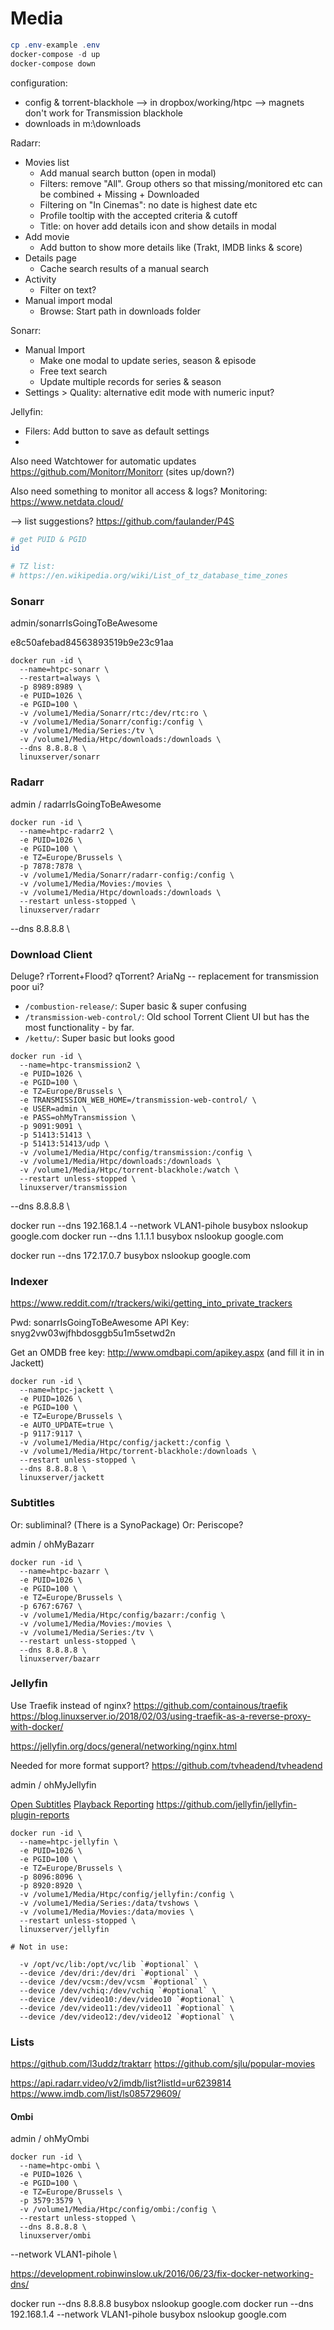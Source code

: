 Media
=====

```ps1
cp .env-example .env
docker-compose -d up
docker-compose down
```




configuration:
- config & torrent-blackhole --> in dropbox/working/htpc --> magnets don't work for Transmission blackhole
- downloads in m:\downloads


Radarr:
- Movies list
  - Add manual search button (open in modal)
  - Filters: remove "All". Group others so that missing/monitored etc can be combined + Missing + Downloaded
  - Filtering on "In Cinemas": no date is highest date etc
  - Profile tooltip with the accepted criteria & cutoff
  - Title: on hover add details icon and show details in modal
- Add movie
  - Add button to show more details like (Trakt, IMDB links & score)
- Details page
  - Cache search results of a manual search
- Activity
  - Filter on text?
- Manual import modal
  - Browse: Start path in downloads folder



Sonarr:
- Manual Import
  - Make one modal to update series, season & episode
  - Free text search
  - Update multiple records for series & season
- Settings > Quality: alternative edit mode with numeric input?


Jellyfin:
- Filers: Add button to save as default settings
- 




Also need Watchtower for automatic updates
https://github.com/Monitorr/Monitorr (sites up/down?)

Also need something to monitor all access & logs?
Monitoring: https://www.netdata.cloud/

--> list suggestions?
https://github.com/faulander/P4S


```bash
# get PUID & PGID
id

# TZ list:
# https://en.wikipedia.org/wiki/List_of_tz_database_time_zones
```

### Sonarr

admin/sonarrIsGoingToBeAwesome

e8c50afebad84563893519b9e23c91aa

```
docker run -id \
  --name=htpc-sonarr \
  --restart=always \
  -p 8989:8989 \
  -e PUID=1026 \
  -e PGID=100 \
  -v /volume1/Media/Sonarr/rtc:/dev/rtc:ro \
  -v /volume1/Media/Sonarr/config:/config \
  -v /volume1/Media/Series:/tv \
  -v /volume1/Media/Htpc/downloads:/downloads \
  --dns 8.8.8.8 \
  linuxserver/sonarr
```

### Radarr

admin / radarrIsGoingToBeAwesome

```
docker run -id \
  --name=htpc-radarr2 \
  -e PUID=1026 \
  -e PGID=100 \
  -e TZ=Europe/Brussels \
  -p 7878:7878 \
  -v /volume1/Media/Sonarr/radarr-config:/config \
  -v /volume1/Media/Movies:/movies \
  -v /volume1/Media/Htpc/downloads:/downloads \
  --restart unless-stopped \
  linuxserver/radarr
```

  --dns 8.8.8.8 \

### Download Client

Deluge? rTorrent+Flood? qTorrent?
AriaNg -- replacement for transmission poor ui?

- `/combustion-release/`: Super basic & super confusing
- `/transmission-web-control/`: Old school Torrent Client UI but has the most functionality - by far.
- `/kettu/`: Super basic but looks good

```
docker run -id \
  --name=htpc-transmission2 \
  -e PUID=1026 \
  -e PGID=100 \
  -e TZ=Europe/Brussels \
  -e TRANSMISSION_WEB_HOME=/transmission-web-control/ \
  -e USER=admin \
  -e PASS=ohMyTransmission \
  -p 9091:9091 \
  -p 51413:51413 \
  -p 51413:51413/udp \
  -v /volume1/Media/Htpc/config/transmission:/config \
  -v /volume1/Media/Htpc/downloads:/downloads \
  -v /volume1/Media/Htpc/torrent-blackhole:/watch \
  --restart unless-stopped \
  linuxserver/transmission
```

--dns 8.8.8.8 \

docker run --dns 192.168.1.4 --network VLAN1-pihole busybox nslookup google.com
docker run --dns 1.1.1.1 busybox nslookup google.com


docker run --dns 172.17.0.7 busybox nslookup google.com


### Indexer

https://www.reddit.com/r/trackers/wiki/getting_into_private_trackers


Pwd: sonarrIsGoingToBeAwesome
API Key: snyg2vw03wjfhbdosggb5u1m5setwd2n

Get an OMDB free key: http://www.omdbapi.com/apikey.aspx
(and fill it in in Jackett)

```
docker run -id \
  --name=htpc-jackett \
  -e PUID=1026 \
  -e PGID=100 \
  -e TZ=Europe/Brussels \
  -e AUTO_UPDATE=true \
  -p 9117:9117 \
  -v /volume1/Media/Htpc/config/jackett:/config \
  -v /volume1/Media/Htpc/torrent-blackhole:/downloads \
  --restart unless-stopped \
  --dns 8.8.8.8 \
  linuxserver/jackett
```


### Subtitles

Or: subliminal? (There is a SynoPackage)
Or: Periscope?

admin / ohMyBazarr


```
docker run -id \
  --name=htpc-bazarr \
  -e PUID=1026 \
  -e PGID=100 \
  -e TZ=Europe/Brussels \
  -p 6767:6767 \
  -v /volume1/Media/Htpc/config/bazarr:/config \
  -v /volume1/Media/Movies:/movies \
  -v /volume1/Media/Series:/tv \
  --restart unless-stopped \
  --dns 8.8.8.8 \
  linuxserver/bazarr
```


### Jellyfin


Use Traefik instead of nginx?
https://github.com/containous/traefik
https://blog.linuxserver.io/2018/02/03/using-traefik-as-a-reverse-proxy-with-docker/

https://jellyfin.org/docs/general/networking/nginx.html

Needed for more format support? https://github.com/tvheadend/tvheadend


admin / ohMyJellyfin


[Open Subtitles](https://github.com/jellyfin/jellyfin-plugin-opensubtitles)
[Playback Reporting](https://github.com/jellyfin/jellyfin-plugin-playbackreporting)
https://github.com/jellyfin/jellyfin-plugin-reports




```
docker run -id \
  --name=htpc-jellyfin \
  -e PUID=1026 \
  -e PGID=100 \
  -e TZ=Europe/Brussels \
  -p 8096:8096 \
  -p 8920:8920 \
  -v /volume1/Media/Htpc/config/jellyfin:/config \
  -v /volume1/Media/Series:/data/tvshows \
  -v /volume1/Media/Movies:/data/movies \
  --restart unless-stopped \
  linuxserver/jellyfin
```

```
# Not in use:
  
  -v /opt/vc/lib:/opt/vc/lib `#optional` \
  --device /dev/dri:/dev/dri `#optional` \
  --device /dev/vcsm:/dev/vcsm `#optional` \
  --device /dev/vchiq:/dev/vchiq `#optional` \
  --device /dev/video10:/dev/video10 `#optional` \
  --device /dev/video11:/dev/video11 `#optional` \
  --device /dev/video12:/dev/video12 `#optional` \
```


### Lists


https://github.com/l3uddz/traktarr
https://github.com/sjlu/popular-movies




https://api.radarr.video/v2/imdb/list?listId=ur6239814
https://www.imdb.com/list/ls085729609/


#### Ombi

admin / ohMyOmbi

```
docker run -id \
  --name=htpc-ombi \
  -e PUID=1026 \
  -e PGID=100 \
  -e TZ=Europe/Brussels \
  -p 3579:3579 \
  -v /volume1/Media/Htpc/config/ombi:/config \
  --restart unless-stopped \
  --dns 8.8.8.8 \
  linuxserver/ombi
```


  --network VLAN1-pihole \


https://development.robinwinslow.uk/2016/06/23/fix-docker-networking-dns/

docker run --dns 8.8.8.8 busybox nslookup google.com
docker run --dns 192.168.1.4 --network VLAN1-pihole busybox nslookup google.com
